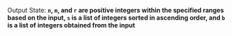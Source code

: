 Output State: **`n`, `m`, and `r` are positive integers within the specified ranges based on the input, `s` is a list of integers sorted in ascending order, and `b` is a list of integers obtained from the input**